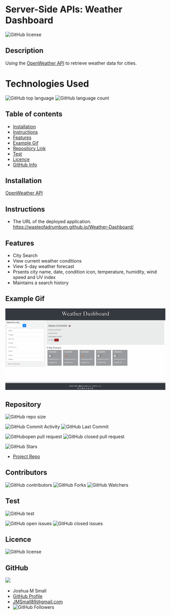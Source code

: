 # **Server-Side APIs: Weather Dashboard**

![GitHub license](https://img.shields.io/badge/Made%20by-%40wasteofadrumbum-green)

## Description

Using the [OpenWeather API](https://openweathermap.org/api) to retrieve weather data for cities.

# Technologies Used

![GitHub top language](https://img.shields.io/github/languages/top/wasteofadrumbum/Weather-Dashboard?color=green&logo=github&logoColor=green)
![GitHub language count](https://img.shields.io/github/languages/count/wasteofadrumbum/Weather-Dashboard?color=green&logo=github&logoColor=green)

## Table of contents

- [Installation](#installation)
- [Instructions](#instructions)
- [Features](#features)
- [Example Gif](#example-gif)
- [Repository Link](#Repository)
- [Test](#Test)
- [Licence](#Licence)
- [GitHub Info](#GitHub)

## Installation

[OpenWeather API](https://openweathermap.org/api)

## Instructions

- The URL of the deployed application. https://wasteofadrumbum.github.io/Weather-Dashboard/

## Features

- City Search 
- View current weather conditions 
- View 5-day weather forecast 
- Prsents city name, date, condition icon, temperature, humidity, wind speed and UV index 
- Maintains a search history

## Example Gif

<img src="assets\images\weatherdashboard.gif" width="500" />

## Repository

![GitHub repo size](https://img.shields.io/github/repo-size/wasteofadrumbum/Weather-Dashboard?logo=github)

![GitHub Commit Activity](https://img.shields.io/github/commit-activity/m/wasteofadrumbum/Weather-Dashboard)
![GitHub Last Commit](https://img.shields.io/github/last-commit/wasteofadrumbum/Weather-Dashboard)

![GitHubopen pull request](https://img.shields.io/github/issues-pr/wasteofadrumbum/Weather-Dashboard)
![GitHub closed pull request](https://img.shields.io/github/issues-pr-closed/wasteofadrumbum/Weather-Dashboard)

![GitHub Stars](https://img.shields.io/github/stars/wasteofadrumbum/Weather-Dashboard?style=social)

- [Project Repo](https://github.com/wasteofadrumbum/Weather-Dashboard)

## Contributors

![GitHub contributors](https://img.shields.io/github/contributors/wasteofadrumbum/Weather-Dashboard)
![GitHub Forks](https://img.shields.io/github/forks/wasteofadrumbum/Weather-Dashboard?label=Fork)
![GitHub Watchers](https://img.shields.io/github/watchers/wasteofadrumbum/Weather-Dashboard?label=Watch)

## Test

![GitHub test](https://img.shields.io/badge/test-100%25-success)

![GitHub open issues](https://img.shields.io/github/issues/wasteofadrumbum/Weather-Dashboard)
![GitHub closed issues](https://img.shields.io/github/issues-closed/wasteofadrumbum/Weather-Dashboard)

## Licence

![GitHub license](https://img.shields.io/badge/license-MIT-blue.svg)

## GitHub

<img src="https://avatars0.githubusercontent.com/u/66432859?v=4" width="250" />

- Joshua M Small
- [GitHub Profile](https://github.com/wasteofadrumbum)
- <JMSmall89@gmail.com>
- ![GitHub Followers](https://img.shields.io/github/followers/wasteofadrumbum?label=Follow)
